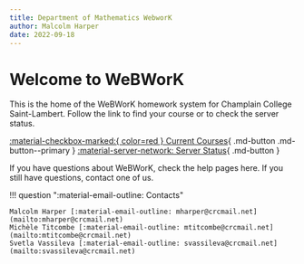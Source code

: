 ```yaml
---
title: Department of Mathematics WebworK
author: Malcolm Harper
date: 2022-09-18
---
```

 
# Welcome to WeBWorK

This is the home of the WeBWorK homework system for Champlain College Saint-Lambert.
Follow the link to find your course or to check the server status.

[:material-checkbox-marked:{ color=red } Current Courses](https://webwork.champlainww.ca/webwork2/){ .md-button  .md-button--primary }
[:material-server-network: Server Status](https://stats.uptimerobot.com/nz5WEi1w3){ .md-button }

If you have questions about WeBWorK, check the help pages here.
If you still have questions, contact one of us.

!!! question ":material-email-outline: Contacts"

    Malcolm Harper [:material-email-outline: mharper@crcmail.net](mailto:mharper@crcmail.net)  
    Michèle Titcombe [:material-email-outline: mtitcombe@crcmail.net](mailto:mtitcombe@crcmail.net)  
    Svetla Vassileva [:material-email-outline: svassileva@crcmail.net](mailto:svassileva@crcmail.net)
